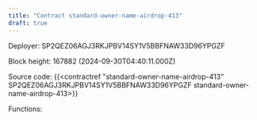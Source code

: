 ```yaml
---
title: "Contract standard-owner-name-airdrop-413"
draft: true
---
```

Deployer: SP2QEZ06AGJ3RKJPBV14SY1V5BBFNAW33D96YPGZF


 



Block height: 167882 (2024-09-30T04:40:11.000Z)

Source code: {{<contractref "standard-owner-name-airdrop-413" SP2QEZ06AGJ3RKJPBV14SY1V5BBFNAW33D96YPGZF standard-owner-name-airdrop-413>}}

Functions:


